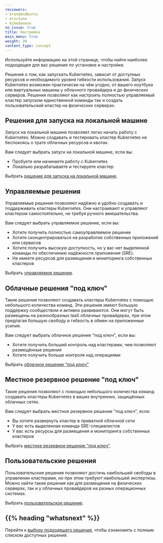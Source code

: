 ```yaml
---
reviewers:
- brendandburns
- erictune
- mikedanese
no_issue: true
title: Настройка
main_menu: true
weight: 30
content_type: concept
---
```


<!-- overview -->

Используйте информацию на этой странице, чтобы найти наиболее подходящее для вас решение по установке и настройке.

Решение о том, как запускать Kubernetes, зависит от доступных ресурсов и необходимого уровня гибкости использования. Запуск Kubernetes возможен практически на чём угодно, от вашего ноутбука или виртуальных машины у облачного провайдера и до физических серверов. Решения позволяют как настроить полностью управляемый кластер запуском единственной команды так и создать пользовательский кластер на физических серверах. 



<!-- body -->

## Решения для запуска на локальной машине

Запуск на локальной машине позволяет легко начать работу с Kubernetes. Можно создавать и тестировать кластер Kubernetes не беспокоясь о трате облачных ресурсов и квотах.

Вам следует выбрать запуск на локальной машине, если вы:

* Пробуете или начинаете работу с Kubernetes
* Локально разрабатываете и тестируете кластер

Выбрать [решение для запуска на локальной машине](/docs/setup/pick-right-solution/#local-machine-solutions).

## Управляемые решения

Управляемые решения позволяют надёжно и удобно создавать и поддерживать кластеры Kubernetes. Они настраивают и управляют кластером самостоятельно, не требуя ручного вмешательства.  

Вам следует выбрать управляемое решение, если вы:

* Хотите получить полностью самоуправляемое решение
* Хотите сконцентрироваться на разработке собственных приложений или сервисов  
* Хотите получить высокую доступность, но у вас нет выделенной команды по обеспечению надёжности приложения (SRE).
* Не имеете ресурсов для размещения и мониторинга собственных кластеров

Выбрать [управляемое решение](/docs/setup/pick-right-solution/#hosted-solutions).

## Облачные решения "под ключ"


Такие решения позволяют создавать кластеры Kubernetes с помощью небольшого количества команд. Эти решения имеют большую поддержку сообществом и активно развиваются. Они могут быть размещены на разнообразных IaaS облачных провайдерах, при этом предлагая большую свободу и гибкость в обмен на приложенные усилия.

Вам следует выбрать облачное решение "под ключ", если вы:

* Хотите получить больший контроль над кластерами, чем позволяют размещённые решения
* Хотите получить больше контроля над операциями

Выбрать [облачное решение "под ключ"](/docs/setup/pick-right-solution/#turnkey-cloud-solutions)

## Местное резервное решение "под ключ"

Такие решения позволяют с помощью небольшого количества команд создавать кластеры Kubernetes в ваших внутренних, защищённых облачных сетях.

Вам следует выбрать местное резервное решение "под ключ", если:

* Вы хотите развернуть кластер в приватной облачной сети
* У вас есть выделенная команда SRE-специалистов
* У вас есть ресурсы для размещения и мониторинга собственных кластеров

Выбрать [местное резервное решение "под ключ"](/docs/setup/pick-right-solution/#on-premises-turnkey-cloud-solutions).

## Пользовательские решения

Пользовательские решения позволяют достичь наибольшей свободы в управлении кластерами, но при этом требуют наибольшей экспертизы. Можно найти такие решения как для размещения на физических серверах, так и у облачных провайдеров на разных операционных системах.

Выбрать [пользовательское решение](/docs/setup/pick-right-solution/#custom-solutions).



## {{% heading "whatsnext" %}}

Перейти к [выбору подходящего решения](/docs/setup/pick-right-solution/), чтобы ознакомить с полным списком доступных решений.


